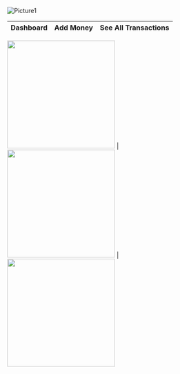 ![Picture1](https://user-images.githubusercontent.com/73699852/193410165-c775f462-d784-4159-8eda-270d04a95bee.png)

Dashboard             |  Add Money         | See All Transactions  
:-------------------------:|:-------------------------:|:-------------------------:

<img src="https://user-images.githubusercontent.com/73699852/193410135-377d50b3-6ebe-4760-8761-71bc713a1163.jpg" width="250"> |
<img src="https://user-images.githubusercontent.com/73699852/193410137-d3beb898-a0c2-4c3d-967d-6990c2a4abf1.jpg" width="250"> |
<img src="https://user-images.githubusercontent.com/73699852/193410138-1565f9ee-36c9-44f0-a7e0-6b5ca1377e54.jpg" width="250">
